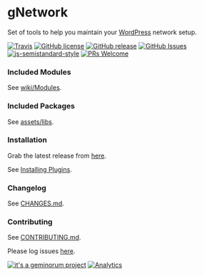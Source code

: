 # gNetwork

Set of tools to help you maintain your [WordPress](https://wordpress.org/) network setup.

[![Travis](https://img.shields.io/travis/geminorum/gnetwork.svg?style=flat-square)](https://travis-ci.org/geminorum/gnetwork)
[![GitHub license](https://img.shields.io/badge/license-GPLv3+-blue.svg?style=flat-square)](https://raw.githubusercontent.com/geminorum/gnetwork/master/LICENSE)
[![GitHub release](https://img.shields.io/github/release/geminorum/gnetwork.svg?style=flat-square)](https://github.com/geminorum/gnetwork/releases)
[![GitHub Issues](https://img.shields.io/github/issues/geminorum/gnetwork.svg?style=flat-square)](https://github.com/geminorum/gnetwork/issues)
[![js-semistandard-style](https://img.shields.io/badge/code%20style-semistandard-brightgreen.svg?style=flat-square)](https://github.com/Flet/semistandard)
[![PRs Welcome](https://img.shields.io/badge/PRs-welcome-brightgreen.svg?style=flat-square)](http://makeapullrequest.com)

### Included Modules
See [wiki/Modules](https://github.com/geminorum/gnetwork/wiki/Modules).

### Included Packages
See [assets/libs](https://github.com/geminorum/gnetwork/tree/master/assets/libs).

### Installation
Grab the latest release from [here](https://github.com/geminorum/gnetwork/releases).

See [Installing Plugins](https://codex.wordpress.org/Managing_Plugins#Installing_Plugins).

### Changelog
See [CHANGES.md](CHANGES.md).

### Contributing
See [CONTRIBUTING.md](CONTRIBUTING.md).

Please log issues [here](https://github.com/geminorum/gnetwork/issues).

[![it's a geminorum project](https://img.shields.io/badge/it's_a-geminorum_project-lightgrey.svg?style=flat-square)](https://geminorum.ir/)
[![Analytics](https://ga-beacon.appspot.com/UA-865830-4/gnetwork/readme?pixel)](https://github.com/geminorum/gnetwork)
